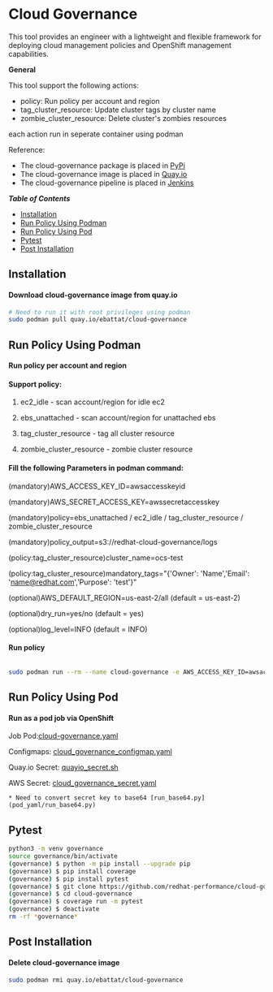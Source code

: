 # Cloud Governance
This tool provides an engineer with a lightweight and flexible framework for 
deploying cloud management policies and OpenShift management capabilities.

**General**

This tool support the following actions:

* policy: Run policy per account and region
* tag_cluster_resource: Update cluster tags by cluster name 
* zombie_cluster_resource: Delete cluster's zombies resources

each action run in seperate container using podman

Reference:
* The cloud-governance package is placed in [PyPi](https://pypi.org/project/cloud-governance/)
* The cloud-governance image is placed in [Quay.io](https://quay.io/repository/ebattat/cloud-governance)
* The cloud-governance pipeline is placed in [Jenkins](TBD)

_**Table of Contents**_

<!-- TOC -->
- [Installation](#installation)
- [Run Policy Using Podman](#run-policy-using-podman)
- [Run Policy Using Pod](#run-policy-using-pod)
- [Pytest](#pytest)
- [Post Installation](#post-installation)

<!-- /TOC -->

## Installation

#### Download cloud-governance image from quay.io
```sh
# Need to run it with root privileges using podman
sudo podman pull quay.io/ebattat/cloud-governance
```

## Run Policy Using Podman

#### Run policy per account and region
#### Support policy: 

1. ec2_idle - scan account/region for idle ec2

2. ebs_unattached - scan account/region for unattached ebs

3. tag_cluster_resource - tag all cluster resource

4. zombie_cluster_resource - zombie cluster resource

#### Fill the following Parameters in podman command:

(mandatory)AWS_ACCESS_KEY_ID=awsaccesskeyid

(mandatory)AWS_SECRET_ACCESS_KEY=awssecretaccesskey

(mandatory)policy=ebs_unattached / ec2_idle / tag_cluster_resource / zombie_cluster_resource

(mandatory)policy_output=s3://redhat-cloud-governance/logs

(policy:tag_cluster_resource)cluster_name=ocs-test

(policy:tag_cluster_resource)mandatory_tags="{'Owner': 'Name','Email': 'name@redhat.com','Purpose': 'test'}"

(optional)AWS_DEFAULT_REGION=us-east-2/all (default = us-east-2)

(optional)dry_run=yes/no (default = yes)

(optional)log_level=INFO (default = INFO)

#### Run policy
```sh

sudo podman run --rm --name cloud-governance -e AWS_ACCESS_KEY_ID=awsaccesskeyid -e AWS_SECRET_ACCESS_KEY=awssecretaccesskey -e AWS_DEFAULT_REGION=us-east-2 -e policy=ebs_unattached -e dry_run=yes -e policy_output=s3://redhat-cloud-governance/logs -e log_level=INFO quay.io/ebattat/cloud-governance

```

## Run Policy Using Pod

#### Run as a pod job via OpenShift

Job Pod:[cloud-governance.yaml](pod_yaml/cloud-governance.yaml)

Configmaps: [cloud_governance_configmap.yaml](pod_yaml/cloud_governance_configmap.yaml)

Quay.io Secret: [quayio_secret.sh](pod_yaml/quayio_secret.sh)

AWS Secret: [cloud_governance_secret.yaml](pod_yaml/cloud_governance_secret.yaml)

    * Need to convert secret key to base64 [run_base64.py](pod_yaml/run_base64.py)

## Pytest

```sh
python3 -m venv governance
source governance/bin/activate
(governance) $ python -m pip install --upgrade pip
(governance) $ pip install coverage
(governance) $ pip install pytest
(governance) $ git clone https://github.com/redhat-performance/cloud-governance
(governance) $ cd cloud-governance
(governance) $ coverage run -m pytest
(governance) $ deactivate
rm -rf *governance*
```

## Post Installation

#### Delete cloud-governance image
```sh
sudo podman rmi quay.io/ebattat/cloud-governance
```